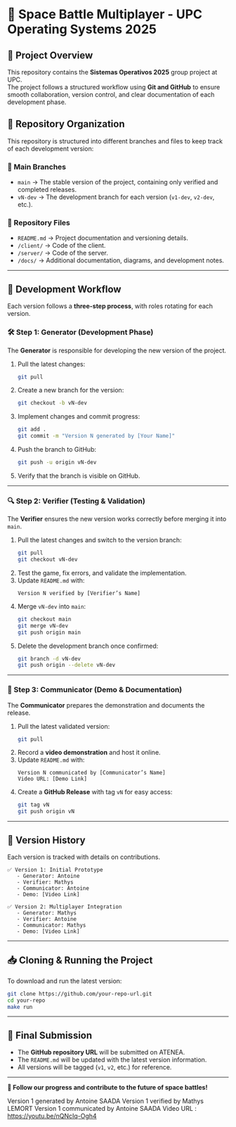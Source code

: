 # 🚀 Space Battle Multiplayer - UPC Operating Systems 2025  

## 📌 Project Overview  
This repository contains the **Sistemas Operativos 2025** group project at UPC.  
The project follows a structured workflow using **Git and GitHub** to ensure smooth collaboration, version control, and clear documentation of each development phase.  

## 📂 Repository Organization  
This repository is structured into different branches and files to keep track of each development version:  

### **🔖 Main Branches**  
- `main` → The stable version of the project, containing only verified and completed releases.  
- `vN-dev` → The development branch for each version (`v1-dev`, `v2-dev`, etc.).  

### **📁 Repository Files**  
- `README.md` → Project documentation and versioning details.  
- `/client/` → Code of the client.
- `/server/` → Code of the server.
- `/docs/` → Additional documentation, diagrams, and development notes.  

---

## **🔄 Development Workflow**  
Each version follows a **three-step process**, with roles rotating for each version.  

### **🛠 Step 1: Generator (Development Phase)**  
The **Generator** is responsible for developing the new version of the project.  
1. Pull the latest changes:  
   ```bash
   git pull
   ```
2. Create a new branch for the version:  
   ```bash
   git checkout -b vN-dev
   ```
3. Implement changes and commit progress:  
   ```bash
   git add .
   git commit -m "Version N generated by [Your Name]"
   ```
4. Push the branch to GitHub:  
   ```bash
   git push -u origin vN-dev
   ```
5. Verify that the branch is visible on GitHub.

---

### **🔍 Step 2: Verifier (Testing & Validation)**  
The **Verifier** ensures the new version works correctly before merging it into `main`.  
1. Pull the latest changes and switch to the version branch:  
   ```bash
   git pull
   git checkout vN-dev
   ```
2. Test the game, fix errors, and validate the implementation.  
3. Update `README.md` with:  
   ```plaintext
   Version N verified by [Verifier’s Name]
   ```
4. Merge `vN-dev` into `main`:  
   ```bash
   git checkout main
   git merge vN-dev
   git push origin main
   ```
5. Delete the development branch once confirmed:  
   ```bash
   git branch -d vN-dev
   git push origin --delete vN-dev
   ```

---

### **📢 Step 3: Communicator (Demo & Documentation)**  
The **Communicator** prepares the demonstration and documents the release.  
1. Pull the latest validated version:  
   ```bash
   git pull
   ```
2. Record a **video demonstration** and host it online.  
3. Update `README.md` with:  
   ```plaintext
   Version N communicated by [Communicator’s Name]
   Video URL: [Demo Link]
   ```
4. Create a **GitHub Release** with tag `vN` for easy access:  
   ```bash
   git tag vN
   git push origin vN
   ```

---

## **📜 Version History**
Each version is tracked with details on contributions.  

```plaintext
✅ Version 1: Initial Prototype
   - Generator: Antoine
   - Verifier: Mathys
   - Communicator: Antoine
   - Demo: [Video Link]

✅ Version 2: Multiplayer Integration
   - Generator: Mathys
   - Verifier: Antoine
   - Communicator: Mathys
   - Demo: [Video Link]
```

---

## **📥 Cloning & Running the Project**
To download and run the latest version:  
```bash
git clone https://github.com/your-repo-url.git
cd your-repo
make run
```

---

## **📌 Final Submission**
- The **GitHub repository URL** will be submitted on ATENEA.  
- The `README.md` will be updated with the latest version information.  
- All versions will be tagged (`v1`, `v2`, etc.) for reference.  

---

**🚀 Follow our progress and contribute to the future of space battles!**  

Version 1 generated by Antoine SAADA
Version 1 verified by Mathys LEMORT
Version 1 communicated by Antoine SAADA
Video URL : https://youtu.be/nQNcIq-Ogh4
